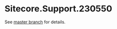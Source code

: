 # Sitecore.Support.230550

See [master branch](https://github.com/sitecoresupport/Sitecore.Support.230550) for details.